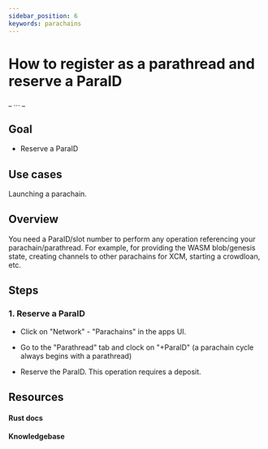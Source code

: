 ```yaml
---
sidebar_position: 6
keywords: parachains
---
```


# How to register as a parathread and reserve a ParaID
_ ... _

## Goal
- Reserve a ParaID

## Use cases
Launching a parachain.

## Overview

You need a ParaID/slot number to perform any operation referencing your parachain/parathread. For example, for providing the WASM blob/genesis state, creating channels to other parachains for XCM, starting a crowdloan, etc.

## Steps

### 1.  Reserve a ParaID 
 - Click on "Network" - "Parachains" in the apps UI.

 - Go to the "Parathread" tab and clock on "+ParaID" (a parachain cycle always begins with a parathread)

 - Reserve the ParaID. This operation requires a deposit.







## Resources
#### Rust docs
#### Knowledgebase 
